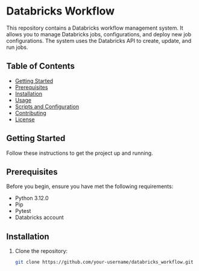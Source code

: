 # Databricks Workflow

This repository contains a Databricks workflow management system. It allows you to manage Databricks jobs, configurations, and deploy new job configurations. The system uses the Databricks API to create, update, and run jobs.

## Table of Contents

- [Getting Started](#getting-started)
- [Prerequisites](#prerequisites)
- [Installation](#installation)
- [Usage](#usage)
- [Scripts and Configuration](#scripts-and-configuration)
- [Contributing](#contributing)
- [License](#license)

## Getting Started

Follow these instructions to get the project up and running.

## Prerequisites

Before you begin, ensure you have met the following requirements:
- Python 3.12.0
- Pip
- Pytest
- Databricks account

## Installation

1. Clone the repository:

   ```bash
   git clone https://github.com/your-username/databricks_workflow.git